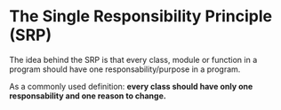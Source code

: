 The Single Responsibility Principle (SRP)
=========================================

The idea behind the SRP is that every class, module or function in a program should have one responsability/purpose in a program.

As a commonly used definition: **every class should have only one responsability and one reason to change.**